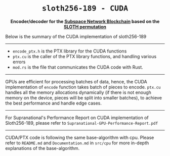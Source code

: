 <div align="center">
  <h1><code>sloth256-189 - CUDA</code></h1>
  <strong>Encoder/decoder for the <a href="https://subspace.network/">Subspace Network Blockchain</a> based on the <a href="https://eprint.iacr.org/2015/366">SLOTH permutation</a></strong>
</div>

Below is the summary of the CUDA implementation of sloth256-189

---

- `encode_ptx.h` is the PTX library for the CUDA functions
- `ptx.cu` is the caller of the PTX library functions, and handling various errors
- `mod.rs` is the file that communicates the CUDA code with Rust.

---

GPUs are efficient for processing batches of data, hence, the CUDA implementation of `encode` function
takes batch of pieces to encode. `ptx.cu` handles all the memory allocations dynamically (if there is not enough memory
on the device, pieces will be split into smaller batches), to achieve the best performance and handle edge cases.

---

For Supranational's Performance Report on CUDA implementation of Sloth256-189, please refer to 
`Supranational-GPU-Performance-Report.pdf`

---

CUDA/PTX code is following the same base-algorithm with cpu. Please refer to `README.md` and `Documentation.md` in 
`src/cpu` for more in-depth explanations of the base-algorithm.
